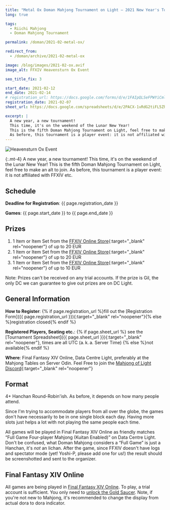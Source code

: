 ```yaml
---
title: "Metal Ox Doman Mahjong Tournament on Light — 2021 New Year's Tournament"
long: true

tags:
  - Riichi Mahjong
  - Doman Mahjong Tournament

permalink: /doman/2021-02-metal-ox/

redirect_from:
  - /doman/archive/2021-02-metal-ox

image: /blog/images/2021-02-ox.avif
image_alt: FFXIV Heavensturn Ox Event

seo_title_fix: 3

start_date: 2021-02-12
end_date: 2021-02-14
# registration_url: https://docs.google.com/forms/d/e/1FAIpQLSeFPWYiCmlSUE1E73EEU713wlSetfkJ45GtA0MGZXjAeg2rkw/viewform?usp=sf_link
registration_date: 2021-02-07
sheet_url: https://docs.google.com/spreadsheets/d/e/2PACX-1vRdG2tiFL5ZhVZNDZWzEduUMslxAwT9oC-w0wfNqzpjWeV2fu6ALaIfGH2TN8zmT1B3zhgFUxT61p1x/pubhtml

excerpt: |
  A new year, a new tournament!
  This time, it's on the weekend of the Lunar New Year!
  This is the fifth Doman Mahjong Tournament on Light, feel free to make an alt to join.
  As before, this tournament is a player event: it is not affiliated with FFXIV etc.
---
```

<script type="application/ld+json">
{
  "@context": "https://schema.org",
  "@type": "SportsEvent",
  "name": "{{ page.title }}",
  "url": "{{ page.url }}",
  "sport": "Riichi Mahjong",
  "startDate": "{{ page.start_date }}",
  "endDate": "{{ page.end_date }}",
  "location": {
    "@type": "VirtualLocation",
    "name": "Final Fantasy XIV Online",
    "disambiguatingDescription": "Server Odin, Datacenter Light",
    "url": "https://eu.finalfantasyxiv.com/"
  },
  "image": "{{ page.image | absolute_url }}",
  "description": "{{ page.excerpt }}",
  "eventStatus": "https://schema.org/EventScheduled",
  "eventAttendanceMode": "https://schema.org/OnlineEventAttendanceMode",
  "isAccessibleForFree": true,
  "organizer": {
    "@type": "Person",
    "url": "https://0xreki.de",
    "name": "Thai “0xReki” Chung"
  },
  "potentialAction": {
    "@type": "JoinAction",
    "url": "{{ page.registration_url }}",
    "name": "Registration Form",
    "event": { "id": "{{ page.url }}" },
    "endTime": "{{ page.registration_date }}"
  }
}
</script>

<picture>
  <source srcset="{{ '/blog/images/xs/2021-02-ox.avif' | prepend: site.static_url | absolute_url }}" media="(max-width: 575.96px)" type="image/avif">
  <source srcset="{{ '/blog/images/xs/2021-02-ox.webp' | prepend: site.static_url | absolute_url }}" media="(max-width: 575.96px)" type="image/webp">
  <source srcset="{{ '/blog/images/xs/2021-02-ox.jpg' | prepend: site.static_url | absolute_url }}" media="(max-width: 575.96px)" type="image/jpeg">
  <source srcset="{{ '/blog/images/2021-02-ox.avif' | prepend: site.static_url | absolute_url }}" media="(min-width: 576px)" type="image/avif">
  <source srcset="{{ '/blog/images/2021-02-ox.webp' | prepend: site.static_url | absolute_url }}" media="(min-width: 576px)" type="image/webp">
  <source srcset="{{ '/blog/images/2021-02-ox.jpg' | prepend: site.static_url | absolute_url }}" media="(min-width: 576px)" type="image/jpeg">
  <img loading="lazy" class="my-2" src="{{ '/blog/images/2021-02-ox.webp' | prepend: site.static_url | absolute_url }}" alt="Heavensturn Ox Event" title="Heavensturn Ox Event">
</picture>

{:.mt-4}
A new year, a new tournament!
This time, it's on the weekend of the Lunar New Year!
This is the fifth Doman Mahjong Tournament on Light, feel free to make an alt to join.
As before, this tournament is a player event: it is not affiliated with FFXIV etc.

## Schedule

**Deadline for Registration**: {{ page.registration_date }}

**Games**: {{ page.start_date }} to {{ page.end_date }}

## Prizes

1. 1 Item or Item Set from the [FFXIV Online Store](https://store.finalfantasyxiv.com/ffxivstore){:target="_blank" rel="noopener"} of up to 20 EUR
2. 1 Item or Item Set from the [FFXIV Online Store](https://store.finalfantasyxiv.com/ffxivstore){:target="_blank" rel="noopener"} of up to 20 EUR
3. 1 Item or Item Set from the [FFXIV Online Store](https://store.finalfantasyxiv.com/ffxivstore){:target="_blank" rel="noopener"} of up to 10 EUR

Note: Prizes can't be received on any trial accounts.
If the prize is Gil, the only DC we can guarantee to give out prizes are on DC Light.

## General Information

**How to Register**: {% if page.registration_url %}fill out the
[Registration Form]({{ page.registration_url }}){:target="_blank" rel="noopener"}{% else %}registration closed{% endif %}

**Registered Players, Seating etc.**: {% if page.sheet_url %} see the
[Tournament Spreadsheet]({{ page.sheet_url }}){:target="_blank" rel="noopener"}, times are all UTC (a. k. a.&nbsp;Server Time) {% else %}not available{% endif %}

**Where**: Final Fantasy XIV Online, Data Centre Light, preferably at the Mahjong Tables on Server Odin. Feel Free to join the [Mahjong of Light Discord](https://discord.gg/nUSfJ2Q){:target="_blank" rel="noopener"}

## Format

4+ Hanchan Round-Robin'ish.
As before, it depends on how many people attend.

Since I'm trying to accommodate players from all over the globe, the games don't have necessarily to be in one single block each day.
Having more slots just helps a lot with not playing the same people each time.

All games will be played in Final Fantasy XIV Online as friendly matches “Full Game Four-player Mahjong (Kuitan Enabled)” on Data Centre Light.
Don't be confused, what Doman Mahjong considers a “Full Game” is just a Hanchan, it's *not* an Iichan.
After the game, since FFXIV doesn't have logs and spectator mode (yet! Yoshi-P, please add one for us!) the result should be screenshotted and sent to the organizer.

## Final Fantasy XIV Online

All games are being played in [Final Fantasy XIV Online](https://www.finalfantasyxiv.com/).
To play, a trial account is sufficient. You only need to
[unlock the Gold Saucer](https://ffxiv.consolegameswiki.com/wiki/It_Could_Happen_to_You).
Note, if you're not new to Mahjong, it's recommended to change the display from actual dora to dora indicator.
